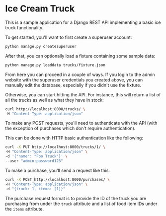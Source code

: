 Ice Cream Truck
================

This is a sample application for a Django REST API implementing a basic ice
truck functionality.

To get started, you'll want to first create a superuser account:
```bash
python manage.py createsuperuser
```

After that, you can optionally load a fixture containing some sample data:
```bash
python manage.py loaddata trucks/fixture.json
```

From here you can proceed in a couple of ways. If you login to the admin
website with the superuser credentials you created above, you can manually
edit the database, especially if you didn't use the fixture.

Otherwise, you can start hitting the API. For instance, this will return a
list of all the trucks as well as what they have in stock:
```bash
curl http://localhost:8000/trucks/ \
-H "Content-Type: application/json"
```

To make any POST requests, you'll need to authenticate with the API (with the
exception of purchases which don't require authentication).

This can be done with HTTP basic authentication like the following:
```bash 
curl -X PUT http://localhost:8000/trucks/1/ \
-H "Content-Type: application/json" \
-d '{"name": "Foo Truck"}' \
--user "admin:password123"
```

To make a purchase, you'll send a request like this:
```bash
curl -X POST http://localhost:8000/purchases/ \
-H "Content-Type: application/json" \
-d "{truck: 1, items: [1]}"
```

The purchase request format is to provide the ID of the truck you are
purchasing from under the `truck` attribute and a list of food item
IDs under the `items` attribute.